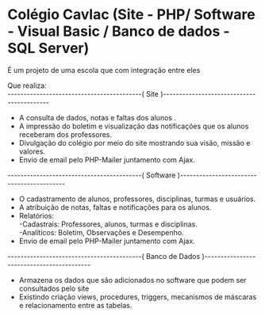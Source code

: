 # Colégio Cavlac (Site - PHP/ Software - Visual Basic / Banco de dados - SQL Server)

É um projeto de uma escola que com integração entre eles

Que realiza:<br>
------------------------------------------( Site )------------------------------------------
- A consulta de dados, notas e faltas dos alunos .
- A impressão do boletim e visualização das notificações que os alunos receberam dos professores.
- Divulgação do colégio por meio do site mostrando sua visão, missão e valores.
- Envio de email pelo PHP-Mailer juntamento com Ajax.

------------------------------------------( Software )------------------------------------------
- O cadastramento de alunos, professores, disciplinas, turmas e usuários.
- A atribuição de notas, faltas e notificações para os alunos.
- Relatórios:<br>
	-Cadastrais: Professores, alunos, turmas e disciplinas.<br>
	-Analíticos: Boletim, Observações e Desempenho.
- Envio de email pelo PHP-Mailer juntamento com Ajax.

------------------------------------------( Banco de Dados )------------------------------------------
- Armazena os dados que são adicionados no software que podem ser consultados pelo site
- Existindo criação views, procedures, triggers, mecanismos de máscaras e relacionamento entre as tabelas.

